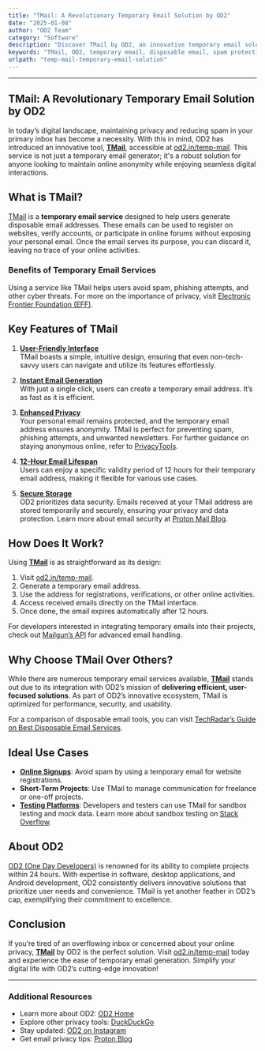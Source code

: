 ```yaml
---
title: "TMail: A Revolutionary Temporary Email Solution by OD2"
date: "2025-01-08"
author: "OD2 Team"
category: "Software"
description: "Discover TMail by OD2, an innovative temporary email solution designed to protect your privacy and enhance online anonymity."
keywords: "TMail, OD2, temporary email, disposable email, spam protection, privacy, online security, temporary email service, email generator, anonymous email, secure email, free email tool, digital privacy, OD2 tools, temporary mail generator, email spam prevention, online safety, short-term email, sandbox testing email, secure communication"
urlpath: "temp-mail-temporary-email-solution"
---
```

---

## **TMail: A Revolutionary Temporary Email Solution by OD2**

In today’s digital landscape, maintaining privacy and reducing spam in your primary inbox has become a necessity. With this in mind, OD2 has introduced an innovative tool, **[TMail](https://od2.in/temp-mail)**, accessible at [od2.in/temp-mail](https://od2.in/temp-mail). This service is not just a temporary email generator; it's a robust solution for anyone looking to maintain online anonymity while enjoying seamless digital interactions.

## **What is TMail?**

[TMail](https://od2.in/temp-mail) is a **temporary email service** designed to help users generate disposable email addresses. These emails can be used to register on websites, verify accounts, or participate in online forums without exposing your personal email. Once the email serves its purpose, you can discard it, leaving no trace of your online activities.

### **Benefits of Temporary Email Services**

Using a service like TMail helps users avoid spam, phishing attempts, and other cyber threats. For more on the importance of privacy, visit [Electronic Frontier Foundation (EFF)](https://www.eff.org/).

## **Key Features of TMail**

1. **[User-Friendly Interface](https://od2.in/temp-mail)**  
   TMail boasts a simple, intuitive design, ensuring that even non-tech-savvy users can navigate and utilize its features effortlessly.

2. **[Instant Email Generation](https://od2.in/temp-mail)**  
   With just a single click, users can create a temporary email address. It’s as fast as it is efficient.

3. **[Enhanced Privacy](https://od2.in/temp-mail)**  
   Your personal email remains protected, and the temporary email address ensures anonymity. TMail is perfect for preventing spam, phishing attempts, and unwanted newsletters. For further guidance on staying anonymous online, refer to [PrivacyTools](https://www.privacytools.io/).

4. **[12-Hour Email Lifespan](https://od2.in/temp-mail)**  
   Users can enjoy a specific validity period of 12 hours for their temporary email address, making it flexible for various use cases.

5. **[Secure Storage](https://od2.in/temp-mail)**  
   OD2 prioritizes data security. Emails received at your TMail address are stored temporarily and securely, ensuring your privacy and data protection. Learn more about email security at [Proton Mail Blog](https://proton.me/blog).

## **How Does It Work?**

Using **[TMail](https://od2.in/temp-mail)** is as straightforward as its design:

1. Visit [od2.in/temp-mail](https://od2.in/temp-mail).  
2. Generate a temporary email address.  
3. Use the address for registrations, verifications, or other online activities.  
4. Access received emails directly on the TMail interface.  
5. Once done, the email expires automatically after 12 hours.  

For developers interested in integrating temporary emails into their projects, check out [Mailgun’s API](https://www.mailgun.com/) for advanced email handling.

## **Why Choose TMail Over Others?**

While there are numerous temporary email services available, **[TMail](https://od2.in/temp-mail)** stands out due to its integration with OD2’s mission of **delivering efficient, user-focused solutions**. As part of OD2’s innovative ecosystem, TMail is optimized for performance, security, and usability.

For a comparison of disposable email tools, you can visit [TechRadar’s Guide on Best Disposable Email Services](https://www.techradar.com/best/free-disposable-email-services).

## **Ideal Use Cases**

- **[Online Signups](https://od2.in/temp-mail)**: Avoid spam by using a temporary email for website registrations.  
- **Short-Term Projects**: Use TMail to manage communication for freelance or one-off projects.  
- **[Testing Platforms](https://od2.in/temp-mail)**: Developers and testers can use TMail for sandbox testing and mock data. Learn more about sandbox testing on [Stack Overflow](https://stackoverflow.com/).

## **About OD2**

[OD2 (One Day Developers)](https://od2.in) is renowned for its ability to complete projects within 24 hours. With expertise in software, desktop applications, and Android development, OD2 consistently delivers innovative solutions that prioritize user needs and convenience. TMail is yet another feather in OD2’s cap, exemplifying their commitment to excellence.


## **Conclusion**

If you’re tired of an overflowing inbox or concerned about your online privacy, **[TMail](https://od2.in/temp-mail)** by OD2 is the perfect solution. Visit [od2.in/temp-mail](https://od2.in/temp-mail) today and experience the ease of temporary email generation. Simplify your digital life with OD2’s cutting-edge innovation!

---

### **Additional Resources**
- Learn more about OD2: [OD2 Home](https://od2.in)  
- Explore other privacy tools: [DuckDuckGo](https://duckduckgo.com/)  
- Stay updated: [OD2 on Instagram](https://www.instagram.com/onedaydevelopers/)  
- Get email privacy tips: [Proton Blog](https://proton.me/blog)  